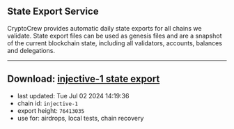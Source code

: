 ## State Export Service
CryptoCrew provides automatic daily state exports for all chains we validate. State export files can be used as genesis files and are a snapshot of the current blockchain state, including all validators, accounts, balances and delegations.

---
**Download: [injective-1 state export](https://dl-eu2.ccvalidators.com/SERVICE/injective/injective-1_export_76413035.json)**
---

- last updated: Tue Jul 02 2024 14:19:36
- chain id: `injective-1`
- export height: `76413035`
- use for: airdrops, local tests, chain recovery
